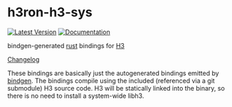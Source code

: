 # h3ron-h3-sys

[![Latest Version](https://img.shields.io/crates/v/h3ron-h3-sys.svg)](https://crates.io/crates/h3ron-h3-sys) [![Documentation](https://docs.rs/h3ron-h3-sys/badge.svg)](https://docs.rs/h3ron-h3-sys)

bindgen-generated [rust](https://rust-lang.org) bindings for [H3](https://uber.github.io/h3)

[Changelog](CHANGES.md)

These bindings are basically just the autogenerated bindings emitted by [bindgen](https://github.com/rust-lang/rust-bindgen). The bindings
compile using the included (referenced via a git submodule) H3 source code. H3 will be statically linked into the binary, so there is
no need to install a system-wide libh3.
